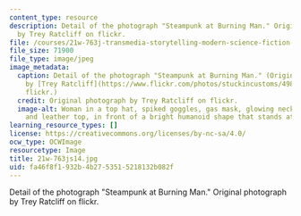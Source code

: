 ```yaml
---
content_type: resource
description: Detail of the photograph "Steampunk at Burning Man." Original photograph
  by Trey Ratcliff on flickr.
file: /courses/21w-763j-transmedia-storytelling-modern-science-fiction-spring-2014/fa46f8f1932b4b2753515218132b082f_21w-763js14.jpg
file_size: 71900
file_type: image/jpeg
image_metadata:
  caption: Detail of the photograph "Steampunk at Burning Man." (Original photograph
    by [Trey Ratcliff](https://www.flickr.com/photos/stuckincustoms/4989019868) on
    flickr.)
  credit: Original photograph by Trey Ratcliff on flickr.
  image-alt: Woman in a top hat, spiked goggles, gas mask, glowing necklace, chain,
    and leather top, in front of a bright humanoid shape that stands atop a tall tower.
learning_resource_types: []
license: https://creativecommons.org/licenses/by-nc-sa/4.0/
ocw_type: OCWImage
resourcetype: Image
title: 21w-763js14.jpg
uid: fa46f8f1-932b-4b27-5351-5218132b082f
---
```

Detail of the photograph "Steampunk at Burning Man." Original photograph by Trey Ratcliff on flickr.